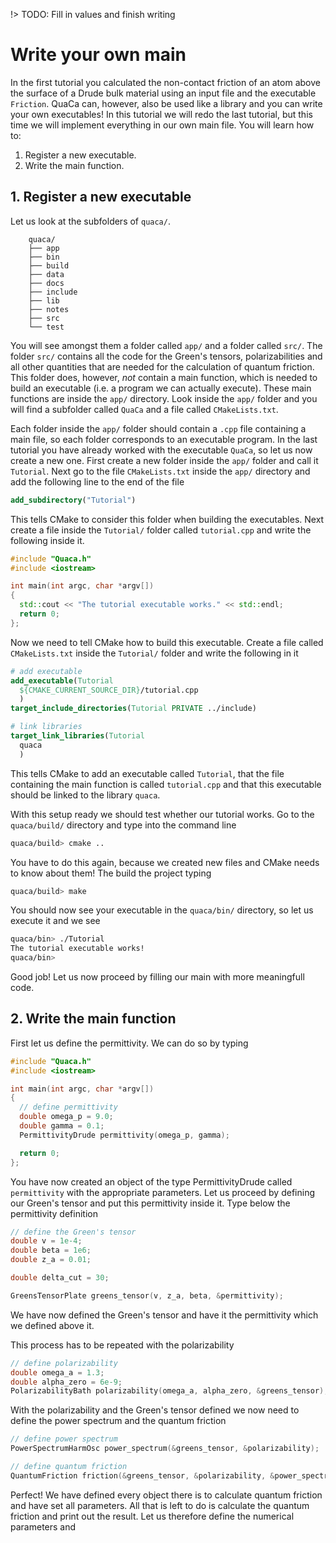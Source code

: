 !> TODO: Fill in values and finish writing

# Write your own main
In the first tutorial you calculated the non-contact friction of an atom above the surface of a Drude bulk material using an input file and the executable `Friction`.
QuaCa can, however, also be used like a library and you can write your own executables!
In this tutorial we will redo the last tutorial, but this time we will implement everything in our own main file.
You will learn how to:

1. Register a new executable.
2. Write the main function.

## 1. Register a new executable
Let us look at the subfolders of `quaca/`.
```
    quaca/
    ├── app
    ├── bin
    ├── build
    ├── data
    ├── docs
    ├── include
    ├── lib
    ├── notes
    ├── src
    └── test
```

You will see amongst them a folder called `app/` and a folder called `src/`.
The folder `src/` contains all the code for the Green's tensors, polarizabilities and all other quantities that are needed for the calculation of quantum friction.
This folder does, however, *not* contain a main function, which is needed to build an executable (i.e. a program we can actually execute).
These main functions are inside the `app/` directory.
Look inside the `app/` folder and you will find a subfolder called `QuaCa` and a file called `CMakeLists.txt`.

Each folder inside the `app/` folder should contain a `.cpp` file containing a main file, so each folder corresponds to an executable program.
In the last tutorial you have already worked with the executable `QuaCa`, so let us now create a new one.
First create a new folder inside the `app/` folder and call it `Tutorial`.
Next go to the file `CMakeLists.txt` inside the `app/` directory and add the following line to the end of the file
```cmake
add_subdirectory("Tutorial")
```
This tells CMake to consider this folder when building the executables.
Next create a file inside the `Tutorial/` folder called `tutorial.cpp` and write the following inside it.
```cpp
#include "Quaca.h"
#include <iostream>

int main(int argc, char *argv[])
{
  std::cout << "The tutorial executable works." << std::endl;
  return 0;
};
```
Now we need to tell CMake how to build this executable.
Create a file called `CMakeLists.txt` inside the `Tutorial/` folder and write the following in it
```cmake
# add executable
add_executable(Tutorial
  ${CMAKE_CURRENT_SOURCE_DIR}/tutorial.cpp
  )
target_include_directories(Tutorial PRIVATE ../include)

# link libraries
target_link_libraries(Tutorial
  quaca
  )
```
This tells CMake to add an executable called `Tutorial`, that the file containing the main function is called `tutorial.cpp` and that this executable should be linked to the library `quaca`.

With this setup ready we should test whether our tutorial works.
Go to the `quaca/build/` directory and type into the command line
```bash
quaca/build> cmake ..
```
You have to do this again, because we created new files and CMake needs to know about them!
The build the project typing
```bash
quaca/build> make
```
You should now see your executable in the `quaca/bin/` directory, so let us execute it and we see
```bash
quaca/bin> ./Tutorial
The tutorial executable works!
quaca/bin>
```
Good job!
Let us now proceed by filling our main with more meaningfull code.

## 2. Write the main function
First let us define the permittivity.
We can do so by typing
```cpp
#include "Quaca.h"
#include <iostream>

int main(int argc, char *argv[])
{
  // define permittivity
  double omega_p = 9.0;
  double gamma = 0.1;
  PermittivityDrude permittivity(omega_p, gamma);

  return 0;
};
```
You have now created an object of the type PermittivityDrude called `permittivity` with the appropriate parameters.
Let us proceed by defining our Green's tensor and put this permittivity inside it.
Type below the permittivity definition
```cpp
// define the Green's tensor
double v = 1e-4;
double beta = 1e6;
double z_a = 0.01;

double delta_cut = 30;

GreensTensorPlate greens_tensor(v, z_a, beta, &permittivity);
```
We have now defined the Green's tensor and have it the permittivity which we defined above it.

This process has to be repeated with the polarizability
```cpp
// define polarizability
double omega_a = 1.3;
double alpha_zero = 6e-9;
PolarizabilityBath polarizability(omega_a, alpha_zero, &greens_tensor);
```
With the polarizability and the Green's tensor defined we now need to define the power spectrum and the quantum friction
```cpp
// define power spectrum
PowerSpectrumHarmOsc power_spectrum(&greens_tensor, &polarizability);

// define quantum friction
QuantumFriction friction(&greens_tensor, &polarizability, &power_spectrum);
```
Perfect!
We have defined every object there is to calculate quantum friction and have set all parameters.
All that is left to do is calculate the quantum friction and print out the result.
Let us therefore define the numerical parameters and
